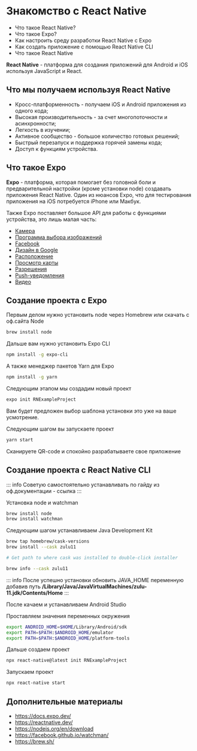 # Знакомство с React Native

- Что такое React Native?
- Что такое Expo?
- Как настроить среду разработки React Native с Expo
- Как создать приложение с помощью React Native CLI
- Что такое React Native

<b>React Native</b> - платформа для создания приложений для Android и iOS используя JavaScript и React.

## Что мы получаем используя React Native

- Кросс-платформенность - получаем iOS и Android приложения из одного кода;
- Высокая производительность - за счет многопоточности и асинхронности;
- Легкость в изучении;
- Активное сообщество - большое количество готовых решений;
- Быстрый перезапуск и поддержка горячей замены кода;
- Доступ к функциям устройства.

## Что такое Expo

<b>Expo</b> - платформа, которая помогает без головной боли и предварительной настройки (кроме установки node) создавать приложения React Native. Один из нюансов Expo, что для тестирования приложения на iOS потребуется iPhone или Макбук.

Также Expo поставляет большое API для работы с функциями устройства, это лишь малая часть:

- [Камера](https://docs.expo.io/versions/latest/sdk/camera)
- [Программа выбора изображений](https://docs.expo.io/versions/latest/sdk/imagepicker)
- [Facebook](https://docs.expo.io/versions/latest/sdk/facebook)
- [Дизайн в Google](https://docs.expo.io/versions/latest/sdk/google-sign-in)
- [Расположение](https://docs.expo.io/versions/latest/sdk/location)
- [Просмотр карты](https://docs.expo.io/versions/latest/sdk/map-view)
- [Разрешения](https://docs.expo.io/versions/latest/sdk/permissions)
- [Push-уведомления](https://docs.expo.io/push-notifications/sending-notifications/)
- [Видео](https://docs.expo.io/versions/latest/sdk/video/)

## Создание проекта с Expo

Первым делом нужно установить node через Homebrew или скачать с оф.сайта Node

```sh
brew install node
```

Дальше вам нужно установить Expo CLI

```sh
npm install -g expo-cli
```

А также менеджер пакетов Yarn для Expo

```sh
npm install -g yarn
```

Следующим этапом мы создадим новый проект

```sh
expo init RNExampleProject
```

Вам будет предложен выбор шаблона установки это уже на ваше усмотрение.

Следующим шагом вы запускаете проект

```sh
yarn start
```

Сканируете QR-code и спокойно разрабатываете свое приложение

## Создание проекта с React Native CLI

::: info
Советую самостоятельно устанавливать по гайду из оф.документации - ссылка
:::

Установка node и watchman

```sh
brew install node
brew install watchman
```

Следующим шагом устанавливаем Java Development Kit

```sh
brew tap homebrew/cask-versions
brew install --cask zulu11

# Get path to where cask was installed to double-click installer

brew info --cask zulu11
```

::: info
После успешно установки обновить JAVA_HOME переменную добавив путь
<b>/Library/Java/JavaVirtualMachines/zulu-11.jdk/Contents/Home</b>
:::

После качаем и устанавливаем Android Studio

Проставляем значения переменных окружения

```sh
export ANDROID_HOME=$HOME/Library/Android/sdk
export PATH=$PATH:$ANDROID_HOME/emulator
export PATH=$PATH:$ANDROID_HOME/platform-tools
```

Дальше создаем проект

```sh
npx react-native@latest init RNExampleProject
```

Запускаем проект

```sh
npx react-native start
```

## Дополнительные материалы

- https://docs.expo.dev/
- https://reactnative.dev/
- https://nodejs.org/en/download
- https://facebook.github.io/watchman/
- https://brew.sh/
